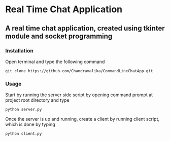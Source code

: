 # Real Time Chat Application
## A real time chat application, created using tkinter module and socket programming

### Installation
Open terminal and type the following command
```
git clone https://github.com/Chandramalika/CommandLineChatApp.git
```

### Usage
Start by running the server side script by opening command prompt at project root directory and type
```
python server.py
```
Once the server is up and running, create a client by running client script, which is done by typing
```
python client.py
```
